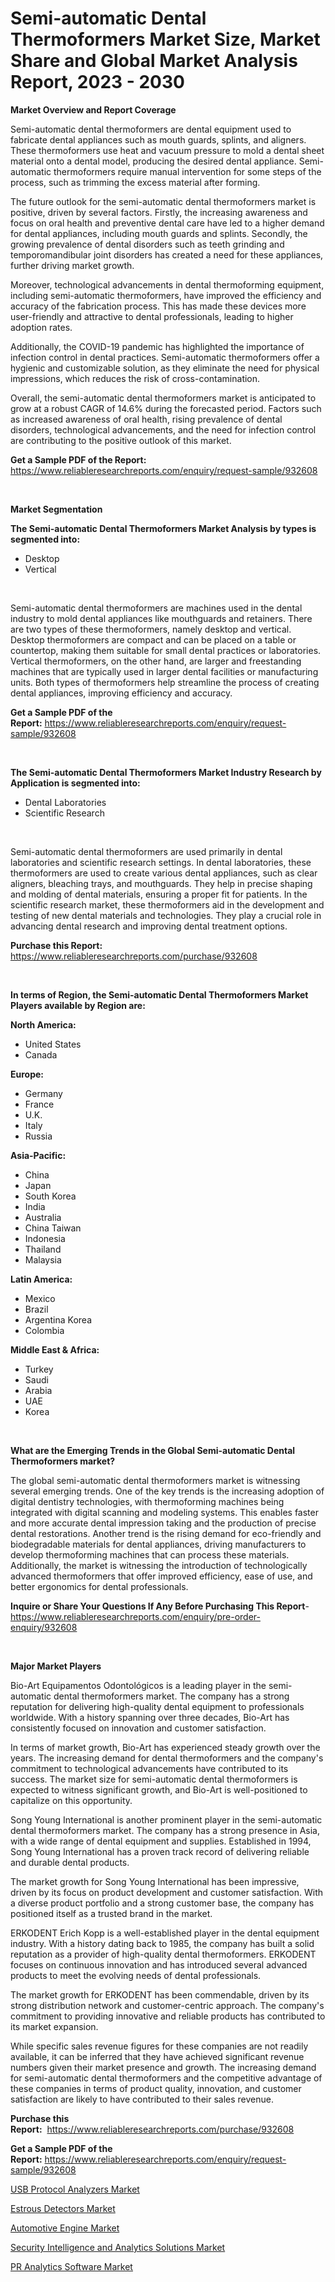 <p><h1>Semi-automatic Dental Thermoformers Market Size, Market Share and Global Market Analysis Report, 2023 - 2030</h1></p><p><strong>Market Overview and Report Coverage</strong></p>
<p><p>Semi-automatic dental thermoformers are dental equipment used to fabricate dental appliances such as mouth guards, splints, and aligners. These thermoformers use heat and vacuum pressure to mold a dental sheet material onto a dental model, producing the desired dental appliance. Semi-automatic thermoformers require manual intervention for some steps of the process, such as trimming the excess material after forming.</p><p>The future outlook for the semi-automatic dental thermoformers market is positive, driven by several factors. Firstly, the increasing awareness and focus on oral health and preventive dental care have led to a higher demand for dental appliances, including mouth guards and splints. Secondly, the growing prevalence of dental disorders such as teeth grinding and temporomandibular joint disorders has created a need for these appliances, further driving market growth. </p><p>Moreover, technological advancements in dental thermoforming equipment, including semi-automatic thermoformers, have improved the efficiency and accuracy of the fabrication process. This has made these devices more user-friendly and attractive to dental professionals, leading to higher adoption rates.</p><p>Additionally, the COVID-19 pandemic has highlighted the importance of infection control in dental practices. Semi-automatic thermoformers offer a hygienic and customizable solution, as they eliminate the need for physical impressions, which reduces the risk of cross-contamination.</p><p>Overall, the semi-automatic dental thermoformers market is anticipated to grow at a robust CAGR of 14.6% during the forecasted period. Factors such as increased awareness of oral health, rising prevalence of dental disorders, technological advancements, and the need for infection control are contributing to the positive outlook of this market.</p></p>
<p><strong>Get a Sample PDF of the Report:</strong> <a href="https://www.reliableresearchreports.com/enquiry/request-sample/932608">https://www.reliableresearchreports.com/enquiry/request-sample/932608</a></p>
<p>&nbsp;</p>
<p><strong>Market Segmentation</strong></p>
<p><strong>The Semi-automatic Dental Thermoformers Market Analysis by types is segmented into:</strong></p>
<p><ul><li>Desktop</li><li>Vertical</li></ul></p>
<p>&nbsp;</p>
<p><p>Semi-automatic dental thermoformers are machines used in the dental industry to mold dental appliances like mouthguards and retainers. There are two types of these thermoformers, namely desktop and vertical. Desktop thermoformers are compact and can be placed on a table or countertop, making them suitable for small dental practices or laboratories. Vertical thermoformers, on the other hand, are larger and freestanding machines that are typically used in larger dental facilities or manufacturing units. Both types of thermoformers help streamline the process of creating dental appliances, improving efficiency and accuracy.</p></p>
<p><strong>Get a Sample PDF of the Report:</strong>&nbsp;<a href="https://www.reliableresearchreports.com/enquiry/request-sample/932608">https://www.reliableresearchreports.com/enquiry/request-sample/932608</a></p>
<p>&nbsp;</p>
<p><strong>The Semi-automatic Dental Thermoformers Market Industry Research by Application is segmented into:</strong></p>
<p><ul><li>Dental Laboratories</li><li>Scientific Research</li></ul></p>
<p>&nbsp;</p>
<p><p>Semi-automatic dental thermoformers are used primarily in dental laboratories and scientific research settings. In dental laboratories, these thermoformers are used to create various dental appliances, such as clear aligners, bleaching trays, and mouthguards. They help in precise shaping and molding of dental materials, ensuring a proper fit for patients. In the scientific research market, these thermoformers aid in the development and testing of new dental materials and technologies. They play a crucial role in advancing dental research and improving dental treatment options.</p></p>
<p><strong>Purchase this Report:</strong>&nbsp; <a href="https://www.reliableresearchreports.com/purchase/932608">https://www.reliableresearchreports.com/purchase/932608</a></p>
<p>&nbsp;</p>
<p><strong>In terms of Region, the Semi-automatic Dental Thermoformers Market Players available by Region are:</strong></p>
<p>
    <p> <strong> North America: </strong>
        <ul>
            <li>United States</li>
            <li>Canada</li>
        </ul>
        </p> 
    <p> <strong> Europe: </strong>
        <ul>
            <li>Germany</li>
            <li>France</li>
            <li>U.K.</li>
            <li>Italy</li>
            <li>Russia</li>
        </ul>
        </p> 
    <p> <strong> Asia-Pacific: </strong>
        <ul>
            <li>China</li>
            <li>Japan</li>
            <li>South Korea</li>
            <li>India</li>
            <li>Australia</li>
            <li>China Taiwan</li>
            <li>Indonesia</li>
            <li>Thailand</li>
            <li>Malaysia</li>
        </ul>
        </p> 
    <p> <strong> Latin America: </strong>
        <ul>
            <li>Mexico</li>
            <li>Brazil</li>
            <li>Argentina Korea</li>
            <li>Colombia</li>
        </ul>
        </p> 
    <p> <strong> Middle East & Africa: </strong>
        <ul>
            <li>Turkey</li>
            <li>Saudi</li>
            <li>Arabia</li>
            <li>UAE</li>
            <li>Korea</li>
        </ul>
    </p>
    </p>
<p>&nbsp;</p>
<p><strong>What are the Emerging Trends in the Global Semi-automatic Dental Thermoformers market?</strong></p>
<p><p>The global semi-automatic dental thermoformers market is witnessing several emerging trends. One of the key trends is the increasing adoption of digital dentistry technologies, with thermoforming machines being integrated with digital scanning and modeling systems. This enables faster and more accurate dental impression taking and the production of precise dental restorations. Another trend is the rising demand for eco-friendly and biodegradable materials for dental appliances, driving manufacturers to develop thermoforming machines that can process these materials. Additionally, the market is witnessing the introduction of technologically advanced thermoformers that offer improved efficiency, ease of use, and better ergonomics for dental professionals.</p></p>
<p><strong>Inquire or Share Your Questions If Any Before Purchasing This Report</strong>- <a href="https://www.reliableresearchreports.com/enquiry/pre-order-enquiry/932608">https://www.reliableresearchreports.com/enquiry/pre-order-enquiry/932608</a></p>
<p>&nbsp;</p>
<p><strong>Major Market Players</strong></p>
<p><p>Bio-Art Equipamentos Odontológicos is a leading player in the semi-automatic dental thermoformers market. The company has a strong reputation for delivering high-quality dental equipment to professionals worldwide. With a history spanning over three decades, Bio-Art has consistently focused on innovation and customer satisfaction.</p><p>In terms of market growth, Bio-Art has experienced steady growth over the years. The increasing demand for dental thermoformers and the company's commitment to technological advancements have contributed to its success. The market size for semi-automatic dental thermoformers is expected to witness significant growth, and Bio-Art is well-positioned to capitalize on this opportunity.</p><p>Song Young International is another prominent player in the semi-automatic dental thermoformers market. The company has a strong presence in Asia, with a wide range of dental equipment and supplies. Established in 1994, Song Young International has a proven track record of delivering reliable and durable dental products.</p><p>The market growth for Song Young International has been impressive, driven by its focus on product development and customer satisfaction. With a diverse product portfolio and a strong customer base, the company has positioned itself as a trusted brand in the market.</p><p>ERKODENT Erich Kopp is a well-established player in the dental equipment industry. With a history dating back to 1985, the company has built a solid reputation as a provider of high-quality dental thermoformers. ERKODENT focuses on continuous innovation and has introduced several advanced products to meet the evolving needs of dental professionals.</p><p>The market growth for ERKODENT has been commendable, driven by its strong distribution network and customer-centric approach. The company's commitment to providing innovative and reliable products has contributed to its market expansion.</p><p>While specific sales revenue figures for these companies are not readily available, it can be inferred that they have achieved significant revenue numbers given their market presence and growth. The increasing demand for semi-automatic dental thermoformers and the competitive advantage of these companies in terms of product quality, innovation, and customer satisfaction are likely to have contributed to their sales revenue.</p></p>
<p><strong>Purchase this Report:</strong>&nbsp;&nbsp;<a href="https://www.reliableresearchreports.com/purchase/932608">https://www.reliableresearchreports.com/purchase/932608</a></p>
<p></p>
<p><strong>Get a Sample PDF of the Report:</strong>&nbsp;<a href="https://www.reliableresearchreports.com/enquiry/request-sample/932608">https://www.reliableresearchreports.com/enquiry/request-sample/932608</a></p>
<p><p><a href="https://www.reportprime.com/usb-protocol-analyzers-r1253">USB Protocol Analyzers Market</a></p><p><a href="https://www.reportprime.com/estrous-detectors-r1252">Estrous Detectors Market</a></p><p><a href="https://www.linkedin.com/pulse/automotive-engine-market-size-2023-2030-global-industrial-hdfuf/">Automotive Engine Market</a></p><p><a href="https://issuu.com/reportprime-2/docs/security-intelligence-and-analytics-solutions-mark?fr=xKAE9_zU1NQ">Security Intelligence and Analytics Solutions Market</a></p><p><a href="https://medium.com/@jaylonlesch/pr-analytics-software-market-size-growth-forecast-2023-2030-aaa7f3496efd">PR Analytics Software Market</a></p></p>